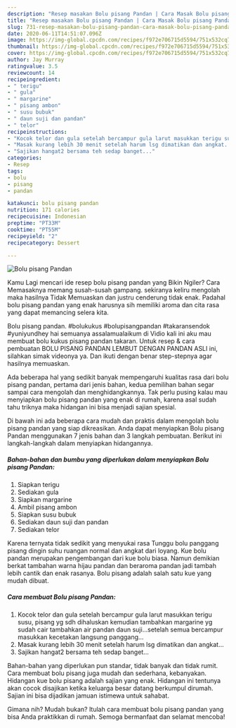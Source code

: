 ```yaml
---
description: "Resep masakan Bolu pisang Pandan | Cara Masak Bolu pisang Pandan Yang Sedap"
title: "Resep masakan Bolu pisang Pandan | Cara Masak Bolu pisang Pandan Yang Sedap"
slug: 731-resep-masakan-bolu-pisang-pandan-cara-masak-bolu-pisang-pandan-yang-sedap
date: 2020-06-11T14:51:07.096Z
image: https://img-global.cpcdn.com/recipes/f972e706715d5594/751x532cq70/bolu-pisang-pandan-foto-resep-utama.jpg
thumbnail: https://img-global.cpcdn.com/recipes/f972e706715d5594/751x532cq70/bolu-pisang-pandan-foto-resep-utama.jpg
cover: https://img-global.cpcdn.com/recipes/f972e706715d5594/751x532cq70/bolu-pisang-pandan-foto-resep-utama.jpg
author: Jay Murray
ratingvalue: 3.5
reviewcount: 14
recipeingredient:
- " terigu"
- " gula"
- " margarine"
- " pisang ambon"
- " susu bubuk"
- " daun suji dan pandan"
- " telor"
recipeinstructions:
- "Kocok telor dan gula setelah bercampur gula larut masukkan terigu susu, pisang yg sdh dihaluskan kemudian tambahkan margarine yg sudah cair tambahkan air pandan daun suji...setelah semua bercampur masukkan kecetakan langsung panggang..."
- "Masak kurang lebih 30 menit setelah harum lsg dimatikan dan angkat..."
- "Sajikan hangat2 bersama teh sedap banget..."
categories:
- Resep
tags:
- bolu
- pisang
- pandan

katakunci: bolu pisang pandan 
nutrition: 171 calories
recipecuisine: Indonesian
preptime: "PT33M"
cooktime: "PT55M"
recipeyield: "2"
recipecategory: Dessert

---
```



![Bolu pisang Pandan](https://img-global.cpcdn.com/recipes/f972e706715d5594/751x532cq70/bolu-pisang-pandan-foto-resep-utama.jpg)

Kamu Lagi mencari ide resep bolu pisang pandan yang Bikin Ngiler? Cara Memasaknya memang susah-susah gampang. sekiranya keliru mengolah maka hasilnya Tidak Memuaskan dan justru cenderung tidak enak. Padahal bolu pisang pandan yang enak harusnya sih memiliki aroma dan cita rasa yang dapat memancing selera kita.

Bolu pisang pandan. #bolukukus #bolupisangpandan #takaransendok #yuniyundhey hai semuanya assalamualaikum di Vidio kali ini aku mau membuat bolu kukus pisang pandan takaran. Untuk resep &amp; cara pembuatan BOLU PISANG PANDAN LEMBUT DENGAN PANDAN ASLI ini, silahkan simak videonya ya. Dan ikuti dengan benar step-stepnya agar hasilnya memuaskan.

Ada beberapa hal yang sedikit banyak mempengaruhi kualitas rasa dari bolu pisang pandan, pertama dari jenis bahan, kedua pemilihan bahan segar sampai cara mengolah dan menghidangkannya. Tak perlu pusing kalau mau menyiapkan bolu pisang pandan yang enak di rumah, karena asal sudah tahu triknya maka hidangan ini bisa menjadi sajian spesial.


Di bawah ini ada beberapa cara mudah dan praktis dalam mengolah bolu pisang pandan yang siap dikreasikan. Anda dapat menyiapkan Bolu pisang Pandan menggunakan 7 jenis bahan dan 3 langkah pembuatan. Berikut ini langkah-langkah dalam menyiapkan hidangannya.

<!--inarticleads1-->

##### Bahan-bahan dan bumbu yang diperlukan dalam menyiapkan Bolu pisang Pandan:

1. Siapkan  terigu
1. Sediakan  gula
1. Siapkan  margarine
1. Ambil  pisang ambon
1. Siapkan  susu bubuk
1. Sediakan  daun suji dan pandan
1. Sediakan  telor


Karena ternyata tidak sedikit yang menyukai rasa Tunggu bolu panggang pisang dingin suhu ruangan normal dan angkat dari loyang. Kue bolu pandan merupakan pengembangan dari kue bolu biasa. Namun demikian berkat tambahan warna hijau pandan dan beraroma pandan jadi tambah lebih cantik dan enak rasanya. Bolu pisang adalah salah satu kue yang mudah dibuat. 

<!--inarticleads2-->

##### Cara membuat Bolu pisang Pandan:

1. Kocok telor dan gula setelah bercampur gula larut masukkan terigu susu, pisang yg sdh dihaluskan kemudian tambahkan margarine yg sudah cair tambahkan air pandan daun suji...setelah semua bercampur masukkan kecetakan langsung panggang...
1. Masak kurang lebih 30 menit setelah harum lsg dimatikan dan angkat...
1. Sajikan hangat2 bersama teh sedap banget...


Bahan-bahan yang diperlukan pun standar, tidak banyak dan tidak rumit. Cara membuat bolu pisang juga mudah dan sederhana, kebanyakan. Hidangan kue bolu pisang adalah sajian yang enak. Hidangan ini tentunya akan cocok disajikan ketika keluarga besar datang berkumpul dirumah. Sajian ini bisa dijadikan jamuan istimewa untuk sahabat. 

Gimana nih? Mudah bukan? Itulah cara membuat bolu pisang pandan yang bisa Anda praktikkan di rumah. Semoga bermanfaat dan selamat mencoba!
